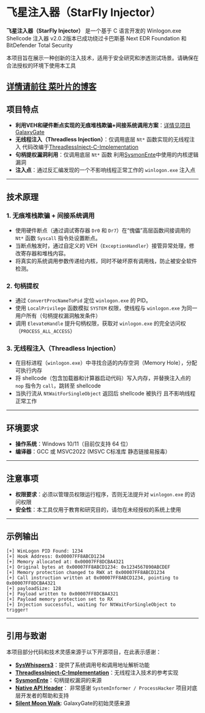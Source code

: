 # 飞星注入器（StarFly Injector）

**飞星注入器（StarFly Injector）** 是一个基于 C 语言开发的 Winlogon.exe Shellcode 注入器 v2.0.2版本已成功绕过卡巴斯基 Next EDR Foundation 和 BitDefender Total Security

本项目旨在展示一种创新的注入技术，适用于安全研究和渗透测试场景。请确保在合法授权的环境下使用本工具

[详情请前往 菜叶片的博客](https://cnmrsunshine.github.io/2025/04/05/fei-xing-hua-po-ye-kong-starfly-zhu-ru-qi-shen-du-jie-xi-yu-edr-tu-fang-shi-zhan/)
---

## 项目特点

- **利用VEH和硬件断点实现的无痕堆栈欺骗+间接系统调用方案**：[详情见项目 GalaxyGate](https://github.com/cnmrsunshine/galaxygate)
- **无线程注入（Threadless Injection）**：仅调用底层 `Nt*` 函数实现的无线程注入 代码改编于[ThreadlessInject-C-Implementation](https://github.com/lsecqt/ThreadlessInject-C-Implementation)
- **句柄提权漏洞利用**：仅调用底层 `Nt*` 函数 利用[SysmonEnte](https://github.com/codewhitesec/SysmonEnte)中使用的内核逻辑漏洞
- **注入点**：通过反汇编发现的一个不影响线程正常工作的 `winlogon.exe` 注入点

---

## 技术原理

### 1. 无痕堆栈欺骗 + 间接系统调用
- 使用硬件断点（通过调试寄存器 `Dr0` 和 `Dr7`）在“傀儡”高层函数间接调用的 `Nt*` 函数 `Syscall` 指令处设置断点。
- 当断点触发时，通过自定义的 VEH（`ExceptionHandler`）接管异常处理，修改寄存器和堆栈内容。
- 将真实的系统调用参数传递给内核，同时不破坏原有调用栈，防止被安全软件检测。

### 2. 句柄提权
- 通过 `ConvertProcNameToPid` 定位 `winlogon.exe` 的 PID。
- 使用 `LocalPrivilege` 函数模拟 `SYSTEM` 权限，使线程与 `winlogon.exe` 为同一用户所有（句柄提权漏洞触发条件）
- 调用 `ElevateHandle` 提升句柄权限，获取对 `winlogon.exe` 的完全访问权（`PROCESS_ALL_ACCESS`）

### 3. 无线程注入（Threadless Injection）
- 在目标进程（`winlogon.exe`）中寻找合适的内存空洞（Memory Hole），分配可执行内存
- 将 shellcode（包含加载器和计算器启动代码）写入内存，并替换注入点的 `nop` 指令为 `call`，跳转至 shellcode
- 当执行流从 `NtWaitForSingleObject` 返回后 shellcode 被执行 且不影响线程正常工作

---

## 环境要求
- **操作系统**：Windows 10/11（目前仅支持 64 位）
- **编译器**：GCC 或 MSVC2022 (MSVC C标准库 静态链接易报毒）

---

## 注意事项

- **权限要求**：必须以管理员权限运行程序，否则无法提升对 `winlogon.exe` 的访问权限
- **安全性**：本工具仅用于教育和研究目的，请勿在未经授权的系统上使用

---

## 示例输出
```
[+] WinLogon PID Found: 1234
[+] Hook Address: 0x00007FF8ABCD1234
[+] Memory allocated at: 0x00007FF8DCBA4321
[+] Original bytes at 0x00007FF8ABCD1234: 0x1234567890ABCDEF
[+] Memory protection changed to RWX at 0x00007FF8ABCD1234
[+] Call instruction written at 0x00007FF8ABCD1234, pointing to 0x00007FF8DCBA4321
[+] payloadSize: 128
[+] Payload written to 0x00007FF8DCBA4321
[+] Payload memory protection set to RX
[+] Injection successful, waiting for NtWaitForSingleObject to trigger!
```

---

## 引用与致谢

本项目部分代码和技术灵感来源于以下开源项目，在此表示感谢：

- **[SysWhispers3](https://github.com/klezVirus/SysWhispers3)**：提供了系统调用号和调用地址解析功能
- **[ThreadlessInject-C-Implementation](https://github.com/lsecqt/ThreadlessInject-C-Implementation)**：无线程注入技术的参考实现
- **[SysmonEnte](https://github.com/codewhitesec/SysmonEnte)**：句柄提权漏洞的来源
- **[Native API Header](https://github.com/winsiderss/phnt)**： 非常感谢 `SystemInformer / ProcessHacker` 项目对底层开发者的帮助和支持
- **[Silent Moon Walk](https://github.com/klezVirus/SilentMoonwalk)**: GalaxyGate的初始灵感来源

